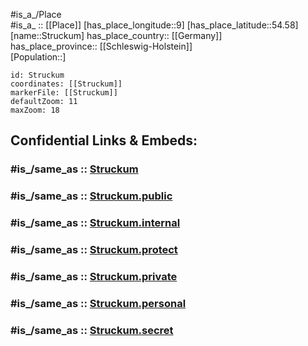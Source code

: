 ﻿---
confidential: public
isDeleted: false
location:
- 54.58
- 9
mapmarker: city
mapzoom:
- 7
- 12
SpocWebEntityId: 34625
tags:
- geo/City
type: City
---

#is_a_/Place  
#is_a_ :: [[Place]] 
[has_place_longitude::9] 
[has_place_latitude::54.58] 
[name::Struckum] 
has_place_country:: [[Germany]]  
has_place_province:: [[Schleswig-Holstein]]  
[Population::] 



```leaflet
id: Struckum
coordinates: [[Struckum]] 
markerFile: [[Struckum]] 
defaultZoom: 11 
maxZoom: 18
```


## Confidential Links & Embeds: 

### #is_/same_as :: [Struckum](/_Standards/Earth/Continent/Europe/Europe~Central/Germany/Germany~West/Schleswig-Holstein/counties~SH/Nordfriesland/cities~Nordfriesland/Mittleres_Nordfriesland/boroughs~Nordfriesland~Mitte/Struckum.md) 

### #is_/same_as :: [Struckum.public](/_public/Earth/Continent/Europe/Europe~Central/Germany/Germany~West/Schleswig-Holstein/counties~SH/Nordfriesland/cities~Nordfriesland/Mittleres_Nordfriesland/boroughs~Nordfriesland~Mitte/Struckum.public.md) 

### #is_/same_as :: [Struckum.internal](/_internal/Earth/Continent/Europe/Europe~Central/Germany/Germany~West/Schleswig-Holstein/counties~SH/Nordfriesland/cities~Nordfriesland/Mittleres_Nordfriesland/boroughs~Nordfriesland~Mitte/Struckum.internal.md) 

### #is_/same_as :: [Struckum.protect](/_protect/Earth/Continent/Europe/Europe~Central/Germany/Germany~West/Schleswig-Holstein/counties~SH/Nordfriesland/cities~Nordfriesland/Mittleres_Nordfriesland/boroughs~Nordfriesland~Mitte/Struckum.protect.md) 

### #is_/same_as :: [Struckum.private](/_private/Earth/Continent/Europe/Europe~Central/Germany/Germany~West/Schleswig-Holstein/counties~SH/Nordfriesland/cities~Nordfriesland/Mittleres_Nordfriesland/boroughs~Nordfriesland~Mitte/Struckum.private.md) 

### #is_/same_as :: [Struckum.personal](/_personal/Earth/Continent/Europe/Europe~Central/Germany/Germany~West/Schleswig-Holstein/counties~SH/Nordfriesland/cities~Nordfriesland/Mittleres_Nordfriesland/boroughs~Nordfriesland~Mitte/Struckum.personal.md) 

### #is_/same_as :: [Struckum.secret](/_secret/Earth/Continent/Europe/Europe~Central/Germany/Germany~West/Schleswig-Holstein/counties~SH/Nordfriesland/cities~Nordfriesland/Mittleres_Nordfriesland/boroughs~Nordfriesland~Mitte/Struckum.secret.md)

